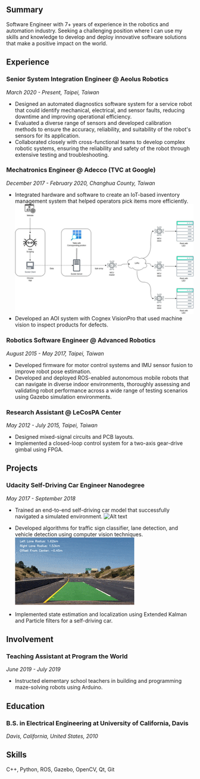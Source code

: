 
## Summary
Software Engineer with 7+ years of experience in the robotics and automation industry. Seeking a challenging position where I can use my skills and knowledge to develop and deploy innovative software solutions that make a positive impact on the world.

## Experience

### Senior System Integration Engineer @ Aeolus Robotics
_March 2020 - Present, Taipei, Taiwan_
- Designed an automated diagnostics software system for a service robot that could identify mechanical, electrical, and sensor faults, reducing downtime and improving operational efficiency.
- Evaluated a diverse range of sensors and developed calibration methods to ensure the accuracy, reliability, and suitability of the robot's sensors for its application.
- Collaborated closely with cross-functional teams to develop complex robotic systems, ensuring the reliability and safety of the robot through extensive testing and troubleshooting.

### Mechatronics Engineer @ Adecco (TVC at Google)
_December 2017 - February 2020, Changhua County, Taiwan_
- Integrated hardware and software to create an IoT-based inventory management system that helped operators pick items more efficiently.
  ![Alt text](assets/img/iot.jpg)
- Developed an AOI system with Cognex VisionPro that used machine vision to inspect products for defects.

### Robotics Software Engineer @ Advanced Robotics
_August 2015 - May 2017, Taipei, Taiwan_
- Developed firmware for motor control systems and IMU sensor fusion to improve robot pose estimation.
- Developed and deployed ROS-enabled autonomous mobile robots that can navigate in diverse indoor environments, thoroughly assessing and validating robot performance across a wide range of testing scenarios using Gazebo simulation environments.

### Research Assistant @ LeCosPA Center
_May 2012 - July 2015, Taipei, Taiwan_
- Designed mixed-signal circuits and PCB layouts.
- Implemented a closed-loop control system for a two-axis gear-drive gimbal using FPGA.

## Projects

### Udacity Self-Driving Car Engineer Nanodegree
_May 2017 - September 2018_
- Trained an end-to-end self-driving car model that successfully navigated a simulated environment.
  ![Alt text](assets/img/unity.gif)

- Developed algorithms for traffic sign classifier, lane detection, and vehicle detection using computer vision techniques.
  ![Alt text](assets/img/car_lane_detect.gif)
- Implemented state estimation and localization using Extended Kalman and Particle filters for a self-driving car.

## Involvement

### Teaching Assistant at Program the World
_June 2019 - July 2019_
- Instructed elementary school teachers in building and programming maze-solving robots using Arduino.

## Education

### B.S. in Electrical Engineering at University of California, Davis
_Davis, California, United States, 2010_

## Skills
C++, Python, ROS, Gazebo, OpenCV, Qt, Git

